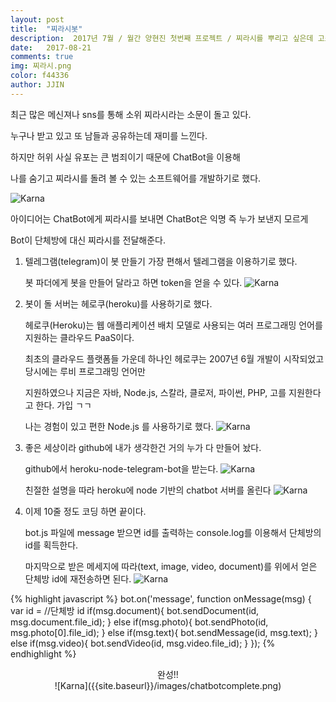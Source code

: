 ```yaml
---
layout: post
title:  "찌라시봇"
description:  2017년 7월 / 월간 양현진 첫번째 프로젝트 / 찌라시를 뿌리고 싶은데 고소 당하면 어쩌지? 익명으로 대신 전송해주는 챗봇
date:   2017-08-21
comments: true
img: 찌라시.png
color: f44336
author: JJIN
---
```

최근 많은 메신져나 sns를 통해 소위 찌라시라는 소문이 돌고 있다.

누구나 받고 있고 또 남들과 공유하는데 재미를 느낀다.

하지만 허위 사실 유포는 큰 범죄이기 때문에 ChatBot을 이용해 

나를 숨기고 찌라시를 돌려 볼 수 있는 소프트웨어를 개발하기로 했다.

![Karna]({{site.baseurl}}/images/챗봇아이디어.png)

아이디어는 ChatBot에게 찌라시를 보내면 ChatBot은 익명 즉 누가 보낸지 모르게

Bot이 단체방에 대신 찌라시를 전달해준다.

1. 텔레그램(telegram)이 봇 만들기 가장 편해서 텔레그램을 이용하기로 했다.

   봇 파더에게 봇을 만들어 달라고 하면 token을 얻을 수 있다.
![Karna]({{site.baseurl}}/images/봇만들기.png)

2. 봇이 돌 서버는 헤로쿠(heroku)를 사용하기로 했다.

   헤로쿠(Heroku)는 웹 애플리케이션 배치 모델로 사용되는 여러 프로그래밍 언어를 지원하는 클라우드 PaaS이다.

   최초의 클라우드 플랫폼들 가운데 하나인 헤로쿠는 2007년 6월 개발이 시작되었고 당시에는 루비 프로그래밍 언어만

   지원하였으나 지금은 자바, Node.js, 스칼라, 클로저, 파이썬, PHP, 고를 지원한다고 한다. 가입 ㄱㄱ

   나는 경험이 있고 편한 Node.js 를 사용하기로 했다.
![Karna]({{site.baseurl}}/images/헤로쿠.png)

3. 좋은 세상이라 github에 내가 생각한건 거의 누가 다 만들어 놨다.
   
   github에서 heroku-node-telegram-bot을 받는다.
![Karna]({{site.baseurl}}/images/chatbotgithub1.png)

   친절한 설명을 따라 heroku에 node 기반의 chatbot 서버를 올린다
![Karna]({{site.baseurl}}/images/chatbotgithub2.png)

4. 이제 10줄 정도 코딩 하면 끝이다.

   bot.js 파일에 message 받으면 id를 출력하는 console.log를 이용해서 단체방의 id를 획득한다.

   마지막으로 받은 메세지에 따라(text, image, video, document)를 위에서 얻은 단체방 id에 재전송하면 된다.
![Karna]({{site.baseurl}}/images/botjs.png)

{% highlight javascript %}
bot.on('message', function onMessage(msg) {
  var id =  //단체방 id
  if(msg.document){
    bot.sendDocument(id, msg.document.file_id);
  }
  else if(msg.photo){
    bot.sendPhoto(id, msg.photo[0].file_id);
  }
  else if(msg.text){
    bot.sendMessage(id, msg.text);
  }
  else if(msg.video){
    bot.sendVideo(id, msg.video.file_id);
  }
});
{% endhighlight %}


<div style="text-align:center" markdown="1">
완성!!<br>
![Karna]({{site.baseurl}}/images/chatbotcomplete.png)
</div>


